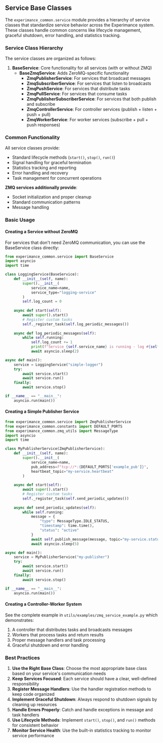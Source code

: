 ## Service Base Classes

The `experimance_common.service` module provides a hierarchy of service classes that standardize service behavior across the Experimance system. These classes handle common concerns like lifecycle management, graceful shutdown, error handling, and statistics tracking.

### Service Class Hierarchy

The service classes are organized as follows:

1. **BaseService**: Core functionality for all services (with or without ZMQ)
   - **BaseZmqService**: Adds ZeroMQ-specific functionality
     - **ZmqPublisherService**: For services that broadcast messages
     - **ZmqSubscriberService**: For services that listen to broadcasts
     - **ZmqPushService**: For services that distribute tasks
     - **ZmqPullService**: For services that consume tasks
     - **ZmqPublisherSubscriberService**: For services that both publish and subscribe
     - **ZmqControllerService**: For controller services (publish + listen + push + pull)
     - **ZmqWorkerService**: For worker services (subscribe + pull + push responses)

### Common Functionality

All service classes provide:

- Standard lifecycle methods (`start()`, `stop()`, `run()`)
- Signal handling for graceful termination
- Statistics tracking and reporting
- Error handling and recovery
- Task management for concurrent operations

**ZMQ services additionally provide**:
- Socket initialization and proper cleanup
- Standard communication patterns
- Message handling

### Basic Usage

#### Creating a Service without ZeroMQ

For services that don't need ZeroMQ communication, you can use the BaseService class directly:

```python
from experimance_common.service import BaseService
import asyncio
import time

class LoggingService(BaseService):
    def __init__(self, name):
        super().__init__(
            service_name=name,
            service_type="logging-service"
        )
        self.log_count = 0
        
    async def start(self):
        await super().start()
        # Register custom tasks
        self._register_task(self.log_periodic_messages())
        
    async def log_periodic_messages(self):
        while self.running:
            self.log_count += 1
            print(f"Service {self.service_name} is running - log #{self.log_count}")
            await asyncio.sleep(2)

async def main():
    service = LoggingService("simple-logger")
    try:
        await service.start()
        await service.run()
    finally:
        await service.stop()

if __name__ == "__main__":
    asyncio.run(main())
```

#### Creating a Simple Publisher Service

```python
from experimance_common.service import ZmqPublisherService
from experimance_common.constants import DEFAULT_PORTS
from experimance_common.zmq_utils import MessageType
import asyncio
import time

class MyPublisherService(ZmqPublisherService):
    def __init__(self, name):
        super().__init__(
            service_name=name,
            pub_address=f"tcp://*:{DEFAULT_PORTS['example_pub']}",
            heartbeat_topic="my-service.heartbeat"
        )
        
    async def start(self):
        await super().start()
        # Register custom tasks
        self._register_task(self.send_periodic_updates())
        
    async def send_periodic_updates(self):
        while self.running:
            message = {
                "type": MessageType.IDLE_STATUS,
                "timestamp": time.time(),
                "status": "active"
            }
            await self.publish_message(message, topic="my-service.status")
            await asyncio.sleep(5)

async def main():
    service = MyPublisherService("my-publisher")
    try:
        await service.start()
        await service.run()
    finally:
        await service.stop()

if __name__ == "__main__":
    asyncio.run(main())
```

#### Creating a Controller-Worker System

See the complete example in `utils/examples/zmq_service_example.py` which demonstrates:

1. A controller that distributes tasks and broadcasts messages
2. Workers that process tasks and return results
3. Proper message handlers and task processing
4. Graceful shutdown and error handling

### Best Practices

1. **Use the Right Base Class**: Choose the most appropriate base class based on your service's communication needs
2. **Keep Services Focused**: Each service should have a clear, well-defined responsibility
3. **Register Message Handlers**: Use the handler registration methods to keep code organized
4. **Implement Graceful Shutdown**: Always respond to shutdown signals by cleaning up resources
5. **Handle Errors Properly**: Catch and handle exceptions in message and task handlers
6. **Use Lifecycle Methods**: Implement `start()`, `stop()`, and `run()` methods for consistent behavior
7. **Monitor Service Health**: Use the built-in statistics tracking to monitor service performance
